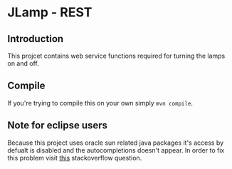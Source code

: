 # JLamp - REST  
## Introduction  
This projcet contains web service functions required for turning the lamps on and off.  
## Compile  
If you're trying to compile this on your own simply ```mvn compile```.  
## Note for eclipse users  
Because this project uses oracle sun related java packages it's access by defualt is disabled and the autocompletions doesn't appear. In order to fix this problem visit [this](http://stackoverflow.com/questions/13155734/eclipse-cant-recognize-com-sun-net-httpserver-httpserver-package) stackoverflow question. 
